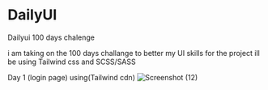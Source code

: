 # DailyUI
Dailyui 100 days chalenge

i am taking on the 100 days challange to better my UI skills
 for the project ill be using Tailwind css and SCSS/SASS
 
 
 Day 1 (login page) using(Tailwind cdn)
![Screenshot (12)](https://user-images.githubusercontent.com/97788659/212324293-609b9ddc-ecc4-4aae-a773-637cac3eebfd.png)
